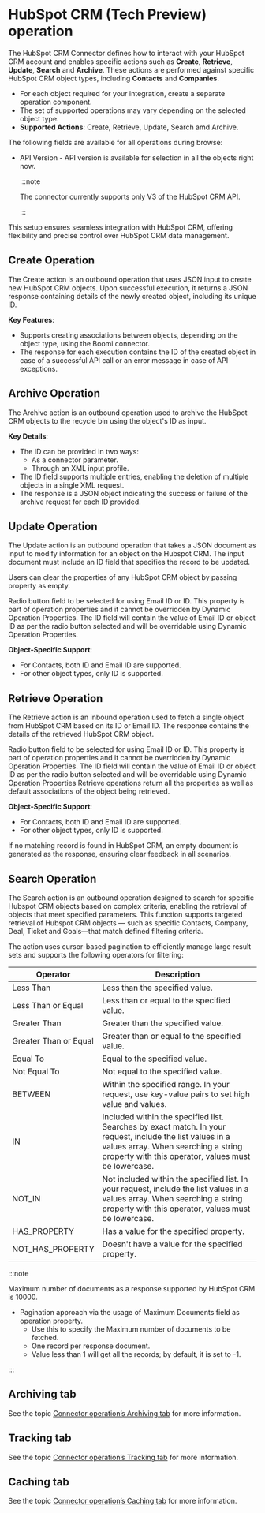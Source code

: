 # HubSpot CRM (Tech Preview) operation

<head>
  <meta name="guidename" content="Integration"/>
  <meta name="context" content="GUID-dcba095d-bf9e-4f70-ac44-1ffd2921982e"/>
</head>

The HubSpot CRM Connector defines how to interact with your HubSpot CRM account and enables specific actions such as **Create**, **Retrieve**, **Update**, **Search** and **Archive**. These actions are performed against specific HubSpot CRM object types, including **Contacts** and **Companies**.

- For each object required for your integration, create a separate operation component.
- The set of supported operations may vary depending on the selected object type.
- **Supported Actions**: Create, Retrieve, Update, Search amd Archive.

The following fields are available for all operations during browse:
- API Version - API version is available for selection in all the objects right now. 

    :::note 

    The connector currently supports only V3 of the HubSpot CRM API.

    :::

This setup ensures seamless integration with HubSpot CRM, offering flexibility and precise control over HubSpot CRM data management.

## Create Operation

The Create action is an outbound operation that uses JSON input to create new HubSpot CRM objects. Upon successful execution, it returns a JSON response containing details of the newly created object, including its unique ID.

**Key Features**:

- Supports creating associations between objects, depending on the object type, using the Boomi connector.
- The response for each execution contains the ID of the created object in case of a successful API call or an error message in case of API exceptions.

## Archive Operation
The Archive action is an outbound operation used to archive the HubSpot CRM objects to the recycle bin using the object's ID as input.

**Key Details**:

- The ID can be provided in two ways:
    - As a connector parameter.
    - Through an XML input profile.
- The ID field supports multiple entries, enabling the deletion of multiple objects in a single XML request.
- The response is a JSON object indicating the success or failure of the archive request for each ID provided.

## Update Operation

The Update action is an outbound operation that takes a JSON document as input to modify information for an object on the Hubspot CRM. The input document must include an ID field that specifies the record to be updated. 

Users can clear the properties of any HubSpot CRM object by passing property as empty.

Radio button field to be selected for using Email ID or ID. This property is part of operation properties and it cannot be overridden by Dynamic Operation Properties. 
The ID field will contain the value of Email ID or object ID as per the radio button selected and will be overridable using Dynamic Operation Properties.

**Object-Specific Support**:

- For Contacts, both ID and Email ID are supported.
- For other object types, only ID is supported.


## Retrieve Operation

The Retrieve action is an inbound operation used to fetch a single object from HubSpot CRM based on its ID or Email ID. The response contains the details of the retrieved HubSpot CRM object.

Radio button field to be selected for using Email ID or ID. This property is part of operation properties and it cannot be overridden by Dynamic Operation Properties. 
The ID field will contain the value of  Email ID or object ID as per the radio button selected and will be overridable using Dynamic Operation Properties
Retrieve operations return all the properties as well as default associations of the object being retrieved.

**Object-Specific Support**:

- For Contacts, both ID and Email ID are supported.
- For other object types, only ID is supported.

If no matching record is found in HubSpot CRM, an empty document is generated as the response, ensuring clear feedback in all scenarios.

## Search Operation

The Search action is an outbound operation designed to search for specific Hubspot CRM objects based on complex criteria, enabling the retrieval of objects that meet specified parameters.
This function supports targeted retrieval of Hubspot CRM objects — such as specific Contacts, Company, Deal, Ticket and Goals—that match defined filtering criteria.

The action uses cursor-based pagination to efficiently manage large result sets and supports the following operators for filtering: 

|Operator  | Description   |
|----------|---------------|
|Less Than|Less than the specified value.|
|Less Than or Equal|Less than or equal to the specified value.|
|Greater Than|Greater than the specified value.|
|Greater Than or Equal|Greater than or equal to the specified value.|
|Equal To |Equal to the specified value.|
|Not Equal To|Not equal to the specified value.|
|BETWEEN|Within the specified range. In your request, use key-value pairs to set high value and values.|
|IN|Included within the specified list. Searches by exact match. In your request, include the list values in a values array. When searching a string property with this operator, values must be lowercase.|
|NOT_IN|Not included within the specified list. In your request, include the list values in a values array. When searching a string property with this operator, values must be lowercase.|
|HAS_PROPERTY|Has a value for the specified property.|
|NOT_HAS_PROPERTY|Doesn't have a value for the specified property.|

:::note

Maximum number of documents as a response supported by HubSpot CRM is 10000.

- Pagination approach via the usage of Maximum Documents field as operation property.
    - Use this to specify the Maximum number of documents to be fetched.
    - One record per response document.
    - Value less than 1 will get all the records; by default, it is set to -1.

:::  

## Archiving tab

See the topic [Connector operation’s Archiving tab](../Process%20building/r-atm-Connector_operations_Archiving_tab_061fbf70-1034-4bf3-b795-e952f9338dbe.md) for more information.

## Tracking tab

See the topic [Connector operation’s Tracking tab](../Process%20building/r-atm-Connector_operations_Tracking_tab_8a03f547-738a-448c-bb0f-594bad806cfe.md) for more information.

## Caching tab

See the topic [Connector operation’s Caching tab](../Process%20building/r-atm-Connector_operations_Caching_tab_f46b49d6-25bc-4337-ade1-9c67817b8d74.md) for more information.
